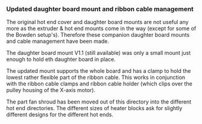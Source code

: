### Updated daughter board mount and ribbon cable management



The original hot end cover and daughter board mounts are not useful any more as the extruder & hot end mounts come in the way (except for some of the Bowden setup's). Therefore these companion daughter board mounts and cable management have been made.

The daughter board mount V1.1 (still available) was only a small mount just enough to hold eth daughter board in place.

The updated mount supports the whole board and has a clamp to hold the lowest rather flexible part of the ribbon cable. This works in conjunction with  the ribbon cable clamps and ribbon cable holder (which clips over the pulley housing of the X-axis motor).



The part fan shroud has been moved out of this directory into the different hot end directories. The different sizes of heater blocks ask for slightly different designs for the different hot ends.
